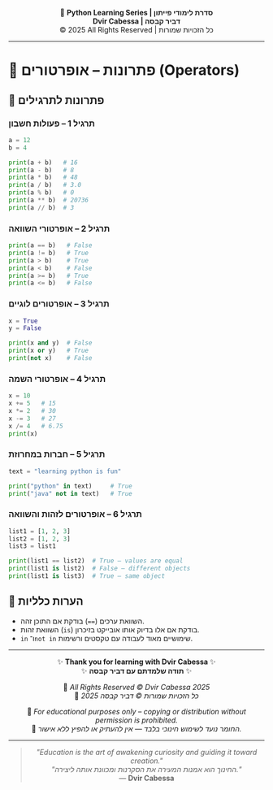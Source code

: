 <!-- DC_HEADER_START -->
<div align="center">

🐍 **Python Learning Series | סדרת לימודי פייתון**  
**Dvir Cabessa | דביר קבסה**  
© 2025 All Rights Reserved | כל הזכויות שמורות

</div>

---
<!-- DC_HEADER_END -->

# 📘 פתרונות – אופרטורים (Operators)

## 🧪 פתרונות לתרגילים

### תרגיל 1 – פעולות חשבון
```python
a = 12
b = 4

print(a + b)   # 16
print(a - b)   # 8
print(a * b)   # 48
print(a / b)   # 3.0
print(a % b)   # 0
print(a ** b)  # 20736
print(a // b)  # 3
```

### תרגיל 2 – אופרטורי השוואה
```python
print(a == b)   # False
print(a != b)   # True
print(a > b)    # True
print(a < b)    # False
print(a >= b)   # True
print(a <= b)   # False
```

### תרגיל 3 – אופרטורים לוגיים
```python
x = True
y = False

print(x and y)  # False
print(x or y)   # True
print(not x)    # False
```

### תרגיל 4 – אופרטורי השמה
```python
x = 10
x += 5   # 15
x *= 2   # 30
x -= 3   # 27
x /= 4   # 6.75
print(x)
```

### תרגיל 5 – חברות במחרוזת
```python
text = "learning python is fun"

print("python" in text)     # True
print("java" not in text)   # True
```

### תרגיל 6 – אופרטורים לזהות והשוואה
```python
list1 = [1, 2, 3]
list2 = [1, 2, 3]
list3 = list1

print(list1 == list2)  # True – values are equal
print(list1 is list2)  # False – different objects
print(list1 is list3)  # True – same object
```

## 💬 הערות כלליות
- השוואת ערכים (`==`) בודקת אם התוכן זהה.  
- השוואת זהות (`is`) בודקת אם אלו בדיוק אותו אובייקט בזיכרון.  
- `in` ו־`not in` שימושיים מאוד לעבודה עם טקסטים ורשימות.

<!-- DC_FOOTER_START -->
---

<div align="center">

✨ **Thank you for learning with Dvir Cabessa** ✨  
✨ **תודה שלמדתם עם דביר קבסה** ✨  

📘 *All Rights Reserved © Dvir Cabessa 2025*  
📘 *כל הזכויות שמורות © דביר קבסה 2025*  

🔗 *For educational purposes only – copying or distribution without permission is prohibited.*  
🔗 *החומר נועד לשימוש חינוכי בלבד — אין להעתיק או להפיץ ללא אישור.*

---

> _"Education is the art of awakening curiosity and guiding it toward creation."_  
> _"החינוך הוא אמנות המעירה את הסקרנות ומכוונת אותה ליצירה."_  
> — **Dvir Cabessa**

</div>
<!-- DC_FOOTER_END -->

